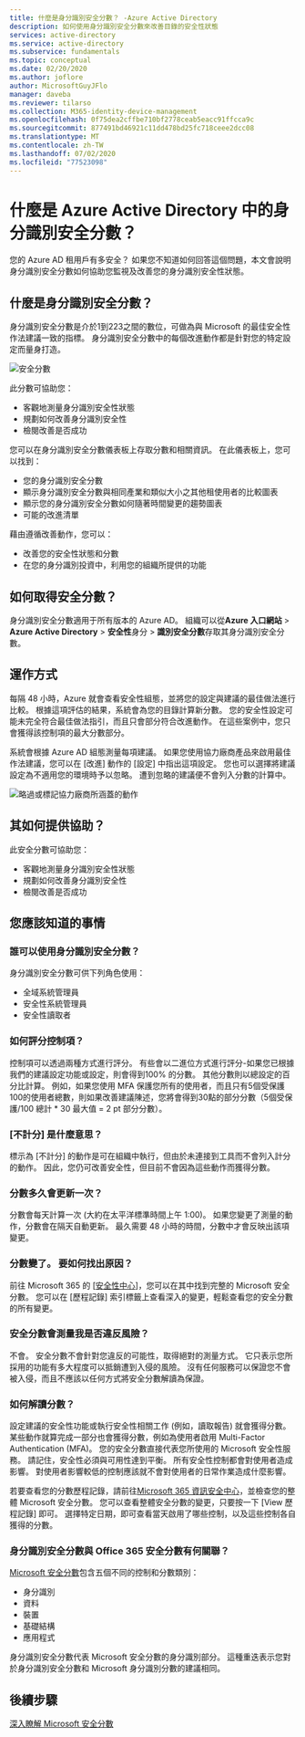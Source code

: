 ```yaml
---
title: 什麼是身分識別安全分數？ -Azure Active Directory
description: 如何使用身分識別安全分數來改善目錄的安全性狀態
services: active-directory
ms.service: active-directory
ms.subservice: fundamentals
ms.topic: conceptual
ms.date: 02/20/2020
ms.author: joflore
author: MicrosoftGuyJFlo
manager: daveba
ms.reviewer: tilarso
ms.collection: M365-identity-device-management
ms.openlocfilehash: 0f75dea2cffbe710bf2778ceab5eacc91ffcca9c
ms.sourcegitcommit: 877491bd46921c11dd478bd25fc718ceee2dcc08
ms.translationtype: MT
ms.contentlocale: zh-TW
ms.lasthandoff: 07/02/2020
ms.locfileid: "77523098"
---
```

# <a name="what-is-the-identity-secure-score-in-azure-active-directory"></a>什麼是 Azure Active Directory 中的身分識別安全分數？

您的 Azure AD 租用戶有多安全？ 如果您不知道如何回答這個問題，本文會說明身分識別安全分數如何協助您監視及改善您的身分識別安全性狀態。

## <a name="what-is-an-identity-secure-score"></a>什麼是身分識別安全分數？

身分識別安全分數是介於1到223之間的數位，可做為與 Microsoft 的最佳安全性作法建議一致的指標。 身分識別安全分數中的每個改進動作都是針對您的特定設定而量身打造。  

![安全分數](./media/identity-secure-score/identity-secure-score-overview.png)

此分數可協助您：

- 客觀地測量身分識別安全性狀態
- 規劃如何改善身分識別安全性
- 檢閱改善是否成功

您可以在身分識別安全分數儀表板上存取分數和相關資訊。 在此儀表板上，您可以找到：

- 您的身分識別安全分數
- 顯示身分識別安全分數與相同產業和類似大小之其他租使用者的比較圖表
- 顯示您的身分識別安全分數如何隨著時間變更的趨勢圖表
- 可能的改進清單

藉由遵循改善動作，您可以：

- 改善您的安全性狀態和分數
- 在您的身分識別投資中，利用您的組織所提供的功能

## <a name="how-do-i-get-my-secure-score"></a>如何取得安全分數？

身分識別安全分數適用于所有版本的 Azure AD。 組織可以從**Azure 入口網站**  >  **Azure Active Directory**  >  **安全性**身分  >  **識別安全分數**存取其身分識別安全分數。

## <a name="how-does-it-work"></a>運作方式

每隔 48 小時，Azure 就會查看安全性組態，並將您的設定與建議的最佳做法進行比較。 根據這項評估的結果，系統會為您的目錄計算新分數。 您的安全性設定可能未完全符合最佳做法指引，而且只會部分符合改進動作。 在這些案例中，您只會獲得該控制項的最大分數部分。

系統會根據 Azure AD 組態測量每項建議。 如果您使用協力廠商產品來啟用最佳作法建議，您可以在 [改進] 動作的 [設定] 中指出這項設定。 您也可以選擇將建議設定為不適用您的環境時予以忽略。 遭到忽略的建議便不會列入分數的計算中。

![略過或標記協力廠商所涵蓋的動作](./media/identity-secure-score/identity-secure-score-ignore-or-third-party-reccomendations.png)

## <a name="how-does-it-help-me"></a>其如何提供協助？

此安全分數可協助您：

- 客觀地測量身分識別安全性狀態
- 規劃如何改善身分識別安全性
- 檢閱改善是否成功

## <a name="what-you-should-know"></a>您應該知道的事情

### <a name="who-can-use-the-identity-secure-score"></a>誰可以使用身分識別安全分數？

身分識別安全分數可供下列角色使用：

- 全域系統管理員
- 安全性系統管理員
- 安全性讀取者

### <a name="how-are-controls-scored"></a>如何評分控制項？

控制項可以透過兩種方式進行評分。 有些會以二進位方式進行評分-如果您已根據我們的建議設定功能或設定，則會得到100% 的分數。 其他分數則以總設定的百分比計算。 例如，如果您使用 MFA 保護您所有的使用者，而且只有5個受保護100的使用者總數，則如果改善建議陳述，您將會得到30點的部分分數（5個受保護/100 總計 * 30 最大值 = 2 pt 部分分數）。

### <a name="what-does-not-scored-mean"></a>[不計分] 是什麼意思？

標示為 [不計分] 的動作是可在組織中執行，但由於未連接到工具而不會列入計分的動作。 因此，您仍可改善安全性，但目前不會因為這些動作而獲得分數。

### <a name="how-often-is-my-score-updated"></a>分數多久會更新一次？

分數會每天計算一次 (大約在太平洋標準時間上午 1:00)。 如果您變更了測量的動作，分數會在隔天自動更新。 最久需要 48 小時的時間，分數中才會反映出該項變更。

### <a name="my-score-changed-how-do-i-figure-out-why"></a>分數變了。 要如何找出原因？

前往 Microsoft 365 的 [[安全性中心](https://security.microsoft.com/)]，您可以在其中找到完整的 Microsoft 安全分數。 您可以在 [歷程記錄] 索引標籤上查看深入的變更，輕鬆查看您的安全分數的所有變更。

### <a name="does-the-secure-score-measure-my-risk-of-getting-breached"></a>安全分數會測量我是否違反風險？

不會。 安全分數不會針對您違反的可能性，取得絕對的測量方式。 它只表示您所採用的功能有多大程度可以抵銷遭到入侵的風險。 沒有任何服務可以保證您不會被入侵，而且不應該以任何方式將安全分數解讀為保證。

### <a name="how-should-i-interpret-my-score"></a>如何解讀分數？

設定建議的安全性功能或執行安全性相關工作 (例如，讀取報告) 就會獲得分數。 某些動作就算完成一部分也會獲得分數，例如為使用者啟用 Multi-Factor Authentication (MFA)。 您的安全分數直接代表您所使用的 Microsoft 安全性服務。 請記住，安全性必須與可用性達到平衡。 所有安全性控制都會對使用者造成影響。 對使用者影響較低的控制應該就不會對使用者的日常作業造成什麼影響。

若要查看您的分數歷程記錄，請前往[Microsoft 365 資訊安全中心](https://security.microsoft.com/)，並檢查您的整體 Microsoft 安全分數。 您可以查看整體安全分數的變更，只要按一下 [View 歷程記錄] 即可。 選擇特定日期，即可查看當天啟用了哪些控制，以及這些控制各自獲得的分數。

### <a name="how-does-the-identity-secure-score-relate-to-the-office-365-secure-score"></a>身分識別安全分數與 Office 365 安全分數有何關聯？

[Microsoft 安全分數](https://docs.microsoft.com/office365/securitycompliance/microsoft-secure-score)包含五個不同的控制和分數類別：

- 身分識別
- 資料
- 裝置
- 基礎結構
- 應用程式

身分識別安全分數代表 Microsoft 安全分數的身分識別部分。 這種重迭表示您對於身分識別安全分數和 Microsoft 身分識別分數的建議相同。

## <a name="next-steps"></a>後續步驟

[深入瞭解 Microsoft 安全分數](https://docs.microsoft.com/office365/securitycompliance/microsoft-secure-score)
